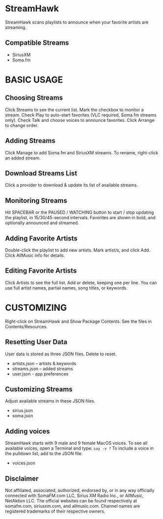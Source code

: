StreamHawk
==========

StreamHawk scans playlists to announce when your favorite artists are streaming.

Compatible Streams
------------------
- SiriusXM
- Soma.fm

BASIC USAGE
===========

Choosing Streams
----------------
Click Streams to see the current list. Mark the checkbox to monitor a stream. Check Play to auto-start favorites (VLC required, Soma.fm streams only). Check Talk and choose voices to announce favorites. Click Arrange to change order.

Adding Streams
--------------
Click Manage to add Soma.fm and SiriusXM streams. To rename, right-click an added stream.

Download Streams List
---------------------
Click a provider to download & update its list of available streams.

Monitoring Streams
------------------
Hit SPACEBAR or the PAUSED / WATCHING button to start / stop updating the playlist, in 15/30/45-second intervals. Favorites are shown in bold, and optionally announced and streamed.

Adding Favorite Artists
-----------------------
Double-click the playlist to add new artists. Mark artist/s, and click Add. Click AllMusic info for details.

Editing Favorite Artists
------------------------
Click Artists to see the full list. Add or delete, keeping one per line. You can use full artist names, partial names, song titles, or keywords.

CUSTOMIZING
===========

Right-click on StreamHawk and Show Package Contents. See the files in Contents/Resources.

Resetting User Data
-------------------
User data is stored as three JSON files. Delete to reset.
- artists.json – artists & keywords
- streams.json – added streams
- user.json - app preferences

Customizing Streams
-------------------
Adjust available streams in these JSON files.
- sirius.json
- soma.json

Adding voices
-------------
StreamHawk starts with 9 male and 9 female MacOS voices. To see all available voices, open a Terminal and type:
```say -v ?```
To include a voice in the pulldown list, add to the JSON file: 
- voices.json

Disclaimer
----------
Not affiliated, associated, authorized, endorsed by, or in any way officially connected with SomaFM.com LLC, Sirius XM Radio Inc., or AllMusic, NetAktion LLC. The official websites can be found respectively at somafm.com, siriusxm.com, and allmusic.com. Channel names are registered trademarks of their respective owners.
